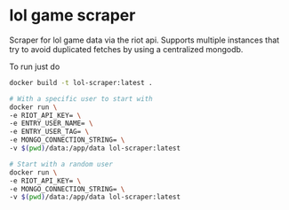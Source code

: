 # lol game scraper

Scraper for lol game data via the riot api. Supports multiple instances that try to avoid duplicated fetches by using a centralized mongodb.

To run just do 
```sh
docker build -t lol-scraper:latest .

# With a specific user to start with
docker run \                                                                                                                                                                                    [±main ●▴]
-e RIOT_API_KEY= \
-e ENTRY_USER_NAME= \
-e ENTRY_USER_TAG= \
-e MONGO_CONNECTION_STRING= \
-v $(pwd)/data:/app/data lol-scraper:latest

# Start with a random user
docker run \                                                                                                                                                                                    [±main ●▴]
-e RIOT_API_KEY= \
-e MONGO_CONNECTION_STRING= \
-v $(pwd)/data:/app/data lol-scraper:latest

```
